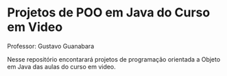 # Projetos de POO em Java do Curso em Video
Professor: Gustavo Guanabara

Nesse repositório encontarará projetos de programação orientada 
a Objeto em Java das aulas do curso em video.
